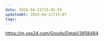 ```yaml
---
date: 2024-04-21T15:02:55
updatedAt: 2024-04-21T15:07
tags: 
---
```

https://m.yes24.com/Goods/Detail/3858484